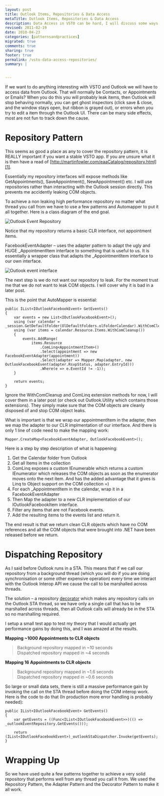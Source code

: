 ```yaml
---
layout: post
title: Outlook Items, Repositories & Data Access
metaTitle: Outlook Items, Repositories & Data Access
description: Data Access in VSTO can be hard, I will discuss some ways to avoid performance issues, leaky abstractions and make it much easier.
revised: 2011-02-19
date: 2010-04-23
categories: [patternsandpractices]
migrated: true
comments: true
sharing: true
footer: true
permalink: /vsto-data-access-repositories/
summary: | 
  

---
```

If we want to do anything interesting with VSTO and Outlook we will have to access data from Outlook. That will normally be Contacts, or Appointments or Emails? When you do this you will probably leak items, then Outlook will stop behaving normally, you can get ghost inspectors (click save & close, and the window stays open, but ribbon is grayed out), or errors when you try to edit a item through the Outlook UI. There can be many side effects, most are not fun to track down the cause.

<h1>Repository Pattern</h1>

This seems as good a place as any to cover the repository pattern, it is REALLY important if you want a stable VSTO app. If you are unsure what it is then have a read of [http://martinfowler.com/eaaCatalog/repository.html][1].

Essentially my repository interfaces will expose methods like GetAppointments(), SaveAppointment(), NewAppointment() etc. I will use repositories rather than interacting with the Outlook session directly. This prevents me accidently leaking COM objects.

To achieve a non leaking high performance repository no matter what thread you call from we have to use a few patterns and Automapper to put it all together. Here is a class diagram of the end goal.

![Outlook Event Repository][2]

Notice that my repository returns a basic CLR interface, not appointment items.

FacebookEventAdapter – uses the adapter pattern to adapt the ugly and HUGE _AppointmentItem interface to something that is useful to us. It is essentially a wrapper class that adapts the _AppointmentItem interface to our own interface.

![Outlook event interface][3]

The next step is we do not want our repository to leak. For the moment trust me that we do not want to leak COM objects. I will cover why it is bad in a later post.

This is the point that AutoMapper is essential:

    public IList<IOutlookFacebookEvent> GetEvents()
    {
        var events = new List<IOutlookFacebookEvent>();
        using (var calendar = _session.GetDefaultFolder(OlDefaultFolders.olFolderCalendar).WithComCleanup())
        using (var items = calendar.Resource.Items.WithComCleanup())
        {
            events.AddRange(
                items.Resource
                    .ComLinq<AppointmentItem>()
                    .Select(appointment => new FacebookEventAdapter(appointment))
                    .Select(adapter => Mapper.Map(adapter, new OutlookFacebookEvent(adapter.RsvpStatus, adapter.EntryId)))
                    .Where(e => e.EventId != -1));
        }

        return events;
    }

Ignore the WithComCleanup and ComLinq extension methods for now, I will cover them in a later post (or check out Outlook.Utility which contains those extensions). They simply make sure that the COM objects are cleanly disposed of and stop COM object leaks.

What is important is that we wrap our appointmentItem in the adapter, then we map the adapter to our CLR implmentation of our interface. And there is only 1 line of code need to make the mapping work:

    Mapper.CreateMap<FacebookEventAdapter, OutlookFacebookEvent>();

Here is a step by step description of what is happening:

 1. Get the Calendar folder from Outlook
 2. Get all Items in the collection
 3. ComLinq exposes a custom IEnumerable<T> which returns a custom IEnumerator<T> which releases the COM objects as soon as the enumerator moves onto the next item. And has the added advantage that it gives is Linq to Object support on the COM collection =)
 4. For each _AppointmentItem in the calendar, wrap it in a FacebookEventAdapter
 5. Then Map the adapter to a new CLR implementation of our IOutlookFacebookItem interface.
 6. Filter any items that are not Facebook events.
 7. Add the resulting items to the events list and return it.

The end result is that we return clean CLR objects which have no COM references and all the COM objects that were brought into .NET have been released before we return.

<h1>Dispatching Repository</h1>

As I said before Outlook runs in a STA. This means that if we call our repository from a background thread (which you will do if you are doing synchronisation or some other expensive operation) every time we interact with the Outlook Interop API we cause the call to be marshalled across threads.

The solution – a repository [decorator][4] which makes any repository calls on the Outlook STA thread, so we have only a single call that has to be marshalled across threads, then all Outlook calls will already be in the STA so no marshalling required.

I setup a small test app to test my theory that I would actually get performance gains by doing this, and I was amazed at the results.

**Mapping ~1000 Appointments to CLR objects**

> Background repository mapped in ~10 seconds <br />
> Dispatched repository mapped in ~4 seconds

**Mapping 16 Appointments to CLR objects**

 > Background repository mapped in ~1.6 seconds <br />
 > Dispatched repository mapped in ~0.6 seconds

So large or small data sets, there is still a massive performance gain by invoking the call on the STA thread before doing the COM interop work. Here is the code to do that (In production more error handling is probably needed):

    public IList<IOutlookFacebookEvent> GetEvents()
    {
        var getEvents = ((Func<IList<IOutlookFacebookEvent>>)(() => _outlookEventRepository.GetEvents()));

        return (IList<IOutlookFacebookEvent>)_outlookStaDispatcher.Invoke(getEvents);
    }

<h1>Wrapping Up</h1>
So we have used quite a few patterns together to achieve a very solid repository that performs well from any thread you call it from. We used the Repository Pattern, the Adapter Pattern and the Decorator Pattern to make it all work.


  [1]: http://martinfowler.com/eaaCatalog/repository.html
  [2]: /get/screenshots/OutlookEventRepository.png
  [3]: /get/screenshots/IOutlookFacebookEvent.png
  [4]: http://en.wikipedia.org/wiki/Decorator_pattern